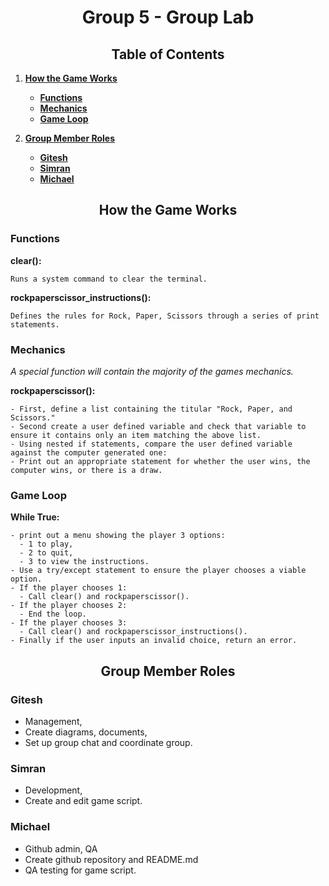 <h1 style="text-align: center;">
Group 5 - Group Lab
</h1>

<h2 style="text-align: center;">
Table of Contents
</h2>

1. [**How the Game Works**](#game)

   * [**Functions**](#func)
   * [**Mechanics**](#mech)
   * [**Game Loop**](#loop)

2. [**Group Member Roles**](#group)
    
    * [**Gitesh**](#G)
    * [**Simran**](#S)
    * [**Michael**](#M)

<h2 style="text-align: center;"> 
How the Game Works 
</h2> <a name="game"> </a>

### Functions <a name="func"> </a>

**clear():**

    Runs a system command to clear the terminal.

**rockpaperscissor_instructions():**

    Defines the rules for Rock, Paper, Scissors through a series of print statements.

### Mechanics <a name="mech"> </a>

*A special function will contain the majority of the games mechanics.*

**rockpaperscissor():**

    - First, define a list containing the titular "Rock, Paper, and Scissors."
    - Second create a user defined variable and check that variable to ensure it contains only an item matching the above list.
    - Using nested if statements, compare the user defined variable against the computer generated one:
    - Print out an appropriate statement for whether the user wins, the computer wins, or there is a draw.

### Game Loop <a name="loop"> </a>

**While True:**

    - print out a menu showing the player 3 options:
      - 1 to play,
      - 2 to quit,
      - 3 to view the instructions.
    - Use a try/except statement to ensure the player chooses a viable option.
    - If the player chooses 1:
      - Call clear() and rockpaperscissor().
    - If the player chooses 2:
      - End the loop.
    - If the player chooses 3:
      - Call clear() and rockpaperscissor_instructions().
    - Finally if the user inputs an invalid choice, return an error.

<h2 style="text-align: center;">
Group Member Roles <a name="group"> </a>
</h2>

### Gitesh <a name="G"> </a>

* Management,
* Create diagrams, documents,
* Set up group chat and coordinate group.

### Simran <a name="S"> </a>

* Development,
* Create and edit game script.

### Michael <a name="M"> </a>

* Github admin, QA
* Create github repository and README.md
* QA testing for game script.
